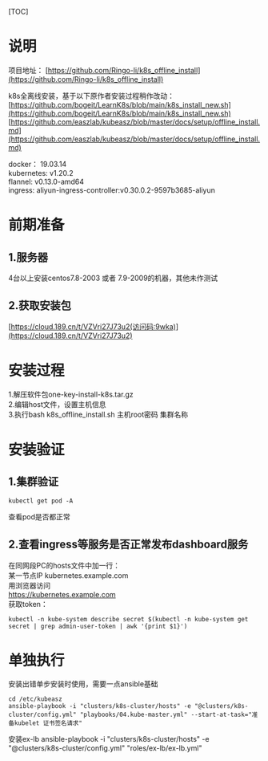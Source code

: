[TOC] 

# 说明
项目地址：
[https://github.com/Ringo-li/k8s_offline_install](https://github.com/Ringo-li/k8s_offline_install)  
  
k8s全离线安装，基于以下原作者安装过程稍作改动：
[https://github.com/bogeit/LearnK8s/blob/main/k8s_install_new.sh](https://github.com/bogeit/LearnK8s/blob/main/k8s_install_new.sh)
[https://github.com/easzlab/kubeasz/blob/master/docs/setup/offline_install.md](https://github.com/easzlab/kubeasz/blob/master/docs/setup/offline_install.md)  

docker： 19.03.14  
kubernetes: v1.20.2  
flannel: v0.13.0-amd64  
ingress: aliyun-ingress-controller:v0.30.0.2-9597b3685-aliyun

# 前期准备
## 1.服务器
4台以上安装centos7.8-2003 或者 7.9-2009的机器，其他未作测试
## 2.获取安装包
[https://cloud.189.cn/t/VZVri27J73u2(访问码:9wka)](https://cloud.189.cn/t/VZVri27J73u2) 

# 安装过程
1.解压软件包one-key-install-k8s.tar.gz  
2.编辑host文件，设置主机信息  
3.执行bash k8s_offline_install.sh 主机root密码 集群名称  

# 安装验证
## 1.集群验证
```
kubectl get pod -A
```
查看pod是否都正常

## 2.查看ingress等服务是否正常发布dashboard服务
在同网段PC的hosts文件中加一行：  
某一节点IP kubernetes.example.com  
用浏览器访问  
https://kubernetes.example.com  
获取token：
```
kubectl -n kube-system describe secret $(kubectl -n kube-system get secret | grep admin-user-token | awk '{print $1}')
```

# 单独执行
安装出错单步安装时使用，需要一点ansible基础

```
cd /etc/kubeasz
ansible-playbook -i "clusters/k8s-cluster/hosts" -e "@clusters/k8s-cluster/config.yml" "playbooks/04.kube-master.yml" --start-at-task="准备kubelet 证书签名请求"
```
安装ex-lb
ansible-playbook -i "clusters/k8s-cluster/hosts" -e "@clusters/k8s-cluster/config.yml" "roles/ex-lb/ex-lb.yml"